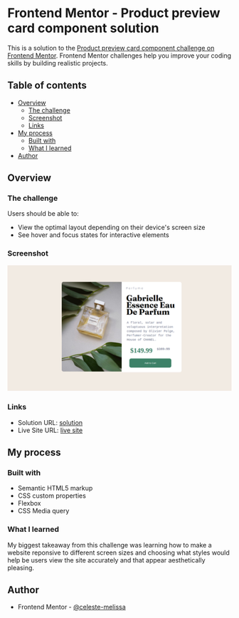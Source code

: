 # Frontend Mentor - Product preview card component solution

This is a solution to the [Product preview card component challenge on Frontend Mentor](https://www.frontendmentor.io/challenges/product-preview-card-component-GO7UmttRfa). Frontend Mentor challenges help you improve your coding skills by building realistic projects. 

## Table of contents

- [Overview](#overview)
  - [The challenge](#the-challenge)
  - [Screenshot](#screenshot)
  - [Links](#links)
- [My process](#my-process)
  - [Built with](#built-with)
  - [What I learned](#what-i-learned)
 - [Author](#author)




## Overview

### The challenge

Users should be able to:

- View the optimal layout depending on their device's screen size
- See hover and focus states for interactive elements

### Screenshot

![](./images/results.png)


### Links

- Solution URL: [solution](https://www.frontendmentor.io/solutions/productpreviewcard-3IWJuaOygy)
- Live Site URL: [live site](https://celeste-melissa.github.io/product-preview-card/)

## My process

### Built with

- Semantic HTML5 markup
- CSS custom properties
- Flexbox
- CSS Media query

### What I learned

My biggest takeaway from this challenge was learning how to make a website reponsive to different screen sizes and choosing what styles would help be users  view the site accurately and that appear aesthetically pleasing.  


## Author

- Frontend Mentor - [@celeste-melissa](https://www.frontendmentor.io/profile/celeste-melissa)





